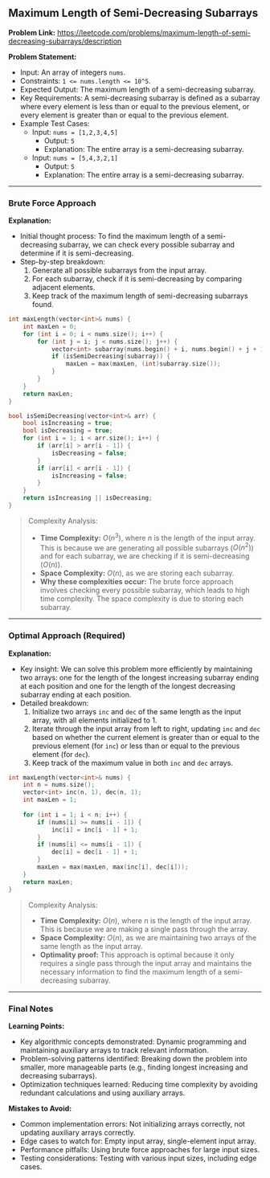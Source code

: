 ## Maximum Length of Semi-Decreasing Subarrays

**Problem Link:** https://leetcode.com/problems/maximum-length-of-semi-decreasing-subarrays/description

**Problem Statement:**
- Input: An array of integers `nums`.
- Constraints: `1 <= nums.length <= 10^5`.
- Expected Output: The maximum length of a semi-decreasing subarray.
- Key Requirements: A semi-decreasing subarray is defined as a subarray where every element is less than or equal to the previous element, or every element is greater than or equal to the previous element.
- Example Test Cases:
  - Input: `nums = [1,2,3,4,5]`
    - Output: `5`
    - Explanation: The entire array is a semi-decreasing subarray.
  - Input: `nums = [5,4,3,2,1]`
    - Output: `5`
    - Explanation: The entire array is a semi-decreasing subarray.

---

### Brute Force Approach

**Explanation:**
- Initial thought process: To find the maximum length of a semi-decreasing subarray, we can check every possible subarray and determine if it is semi-decreasing.
- Step-by-step breakdown:
  1. Generate all possible subarrays from the input array.
  2. For each subarray, check if it is semi-decreasing by comparing adjacent elements.
  3. Keep track of the maximum length of semi-decreasing subarrays found.

```cpp
int maxLength(vector<int>& nums) {
    int maxLen = 0;
    for (int i = 0; i < nums.size(); i++) {
        for (int j = i; j < nums.size(); j++) {
            vector<int> subarray(nums.begin() + i, nums.begin() + j + 1);
            if (isSemiDecreasing(subarray)) {
                maxLen = max(maxLen, (int)subarray.size());
            }
        }
    }
    return maxLen;
}

bool isSemiDecreasing(vector<int>& arr) {
    bool isIncreasing = true;
    bool isDecreasing = true;
    for (int i = 1; i < arr.size(); i++) {
        if (arr[i] > arr[i - 1]) {
            isDecreasing = false;
        }
        if (arr[i] < arr[i - 1]) {
            isIncreasing = false;
        }
    }
    return isIncreasing || isDecreasing;
}
```

> Complexity Analysis:
> - **Time Complexity:** $O(n^3)$, where $n$ is the length of the input array. This is because we are generating all possible subarrays ($O(n^2)$) and for each subarray, we are checking if it is semi-decreasing ($O(n)$).
> - **Space Complexity:** $O(n)$, as we are storing each subarray.
> - **Why these complexities occur:** The brute force approach involves checking every possible subarray, which leads to high time complexity. The space complexity is due to storing each subarray.

---

### Optimal Approach (Required)

**Explanation:**
- Key insight: We can solve this problem more efficiently by maintaining two arrays: one for the length of the longest increasing subarray ending at each position and one for the length of the longest decreasing subarray ending at each position.
- Detailed breakdown:
  1. Initialize two arrays `inc` and `dec` of the same length as the input array, with all elements initialized to 1.
  2. Iterate through the input array from left to right, updating `inc` and `dec` based on whether the current element is greater than or equal to the previous element (for `inc`) or less than or equal to the previous element (for `dec`).
  3. Keep track of the maximum value in both `inc` and `dec` arrays.

```cpp
int maxLength(vector<int>& nums) {
    int n = nums.size();
    vector<int> inc(n, 1), dec(n, 1);
    int maxLen = 1;
    
    for (int i = 1; i < n; i++) {
        if (nums[i] >= nums[i - 1]) {
            inc[i] = inc[i - 1] + 1;
        }
        if (nums[i] <= nums[i - 1]) {
            dec[i] = dec[i - 1] + 1;
        }
        maxLen = max(maxLen, max(inc[i], dec[i]));
    }
    return maxLen;
}
```

> Complexity Analysis:
> - **Time Complexity:** $O(n)$, where $n$ is the length of the input array. This is because we are making a single pass through the array.
> - **Space Complexity:** $O(n)$, as we are maintaining two arrays of the same length as the input array.
> - **Optimality proof:** This approach is optimal because it only requires a single pass through the input array and maintains the necessary information to find the maximum length of a semi-decreasing subarray.

---

### Final Notes

**Learning Points:**
- Key algorithmic concepts demonstrated: Dynamic programming and maintaining auxiliary arrays to track relevant information.
- Problem-solving patterns identified: Breaking down the problem into smaller, more manageable parts (e.g., finding longest increasing and decreasing subarrays).
- Optimization techniques learned: Reducing time complexity by avoiding redundant calculations and using auxiliary arrays.

**Mistakes to Avoid:**
- Common implementation errors: Not initializing arrays correctly, not updating auxiliary arrays correctly.
- Edge cases to watch for: Empty input array, single-element input array.
- Performance pitfalls: Using brute force approaches for large input sizes.
- Testing considerations: Testing with various input sizes, including edge cases.